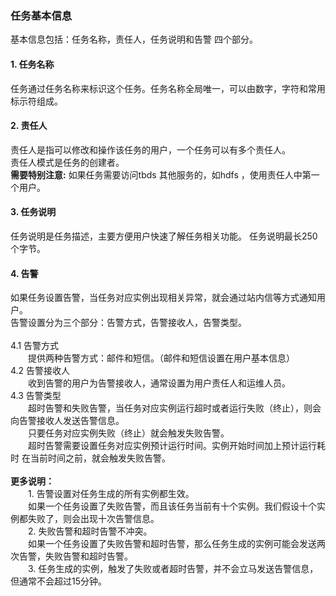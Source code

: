 ### 任务基本信息
基本信息包括：任务名称，责任人，任务说明和告警 四个部分。

#### 1. 任务名称  
任务通过任务名称来标识这个任务。任务名称全局唯一，可以由数字，字符和常用标示符组成。  

#### 2. 责任人  
责任人是指可以修改和操作该任务的用户，一个任务可以有多个责任人。  
责任人模式是任务的创建者。  
__需要特别注意:__ 如果任务需要访问tbds 其他服务的，如hdfs ，使用责任人中第一个用户。  

#### 3. 任务说明  
任务说明是任务描述，主要方便用户快速了解任务相关功能。
任务说明最长250个字节。

#### 4. 告警  
如果任务设置告警，当任务对应实例出现相关异常，就会通过站内信等方式通知用户。  
告警设置分为三个部分：告警方式，告警接收人，告警类型。  
&emsp;&emsp;  
4.1 告警方式  
&emsp;&emsp;提供两种告警方式：邮件和短信。（邮件和短信设置在用户基本信息）  
4.2 告警接收人  
&emsp;&emsp;收到告警的用户为告警接收人，通常设置为用户责任人和运维人员。    
4.3 告警类型  
&emsp;&emsp;超时告警和失败告警，当任务对应实例运行超时或者运行失败（终止），则会向告警接收人发送告警信息。  
&emsp;&emsp;只要任务对应实例失败（终止）就会触发失败告警。  
&emsp;&emsp;超时告警需要设置任务对应实例预计运行时间。实例开始时间加上预计运行耗时 在当前时间之前，就会触发失败告警。  
&emsp;&emsp;  
__更多说明：__  
&emsp;&emsp;1. 告警设置对任务生成的所有实例都生效。  
&emsp;&emsp;如果一个任务设置了失败告警，而且该任务当前有十个实例。我们假设十个实例都失败了，则会出现十次告警信息。  
&emsp;&emsp;2. 失败告警和超时告警不冲突。  
&emsp;&emsp;如果一个任务设置了失败告警和超时告警，那么任务生成的实例可能会发送两次告警，失败告警和超时告警。  
&emsp;&emsp;3. 任务生成的实例，触发了失败或者超时告警，并不会立马发送告警信息，但通常不会超过15分钟。  
